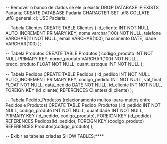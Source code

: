 -- Remover o banco de dados se ele já existir
DROP DATABASE IF EXISTS Padaria;
CREATE DATABASE Padaria CHARACTER SET utf8 COLLATE utf8_general_ci;
USE Padaria;

-- Tabela Clientes
CREATE TABLE Clientes (
    id_cliente INT NOT NULL AUTO_INCREMENT PRIMARY KEY,
    nome varchar(100) NOT NULL,
    telefone VARCHAR(11) NOT NULL,
    email VARCHAR(100),
    nascimento DATE,
    idade VARCHAR(100)
);

-- Tabela Produtos
CREATE TABLE Produtos (
    codigo_produto INT NOT NULL PRIMARY KEY,
    nome_produto VARCHAR(100) NOT NULL,
    preco_produto FLOAT NOT NULL,
    quant_estoque INT NOT NULL
);

-- Tabela Pedidos
CREATE TABLE Pedidos (
    id_pedido INT NOT NULL AUTO_INCREMENT PRIMARY KEY,
    codigo_pedido INT NOT NULL,
    val_final FLOAT NOT NULL,
    data_pedido DATE NOT NULL,
    id_cliente INT NOT NULL,
    FOREIGN KEY (id_cliente) REFERENCES Clientes(id_cliente)
);

-- Tabela Pedido_Produtos (relacionamento muitos-para-muitos entre Pedidos e Produtos)
CREATE TABLE Pedido_Produtos (
    id_pedido INT NOT NULL,
    codigo_produto INT NOT NULL,
    quantidade INT NOT NULL,
    PRIMARY KEY (id_pedido, codigo_produto),
    FOREIGN KEY (id_pedido) REFERENCES Pedidos(id_pedido),
    FOREIGN KEY (codigo_produto) REFERENCES Produtos(codigo_produto)
);

-- Exibir as tabelas criadas
SHOW TABLES;****
